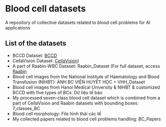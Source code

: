 # Blood cell datasets
A repository of collective datasets related to blood cell problems for AI applications 

## List of the datasets
- BCCD Dataset: [BCCD](https://github.com/Shenggan/BCCD_Dataset)
- CellaVision Dataset: [CellaVision](https://www.sciencedirect.com/science/article/pii/S2352340920303681))
- A part of Raabin-WBC Dataset: Raabin_Dataset (For full dataset, access [Raabin](https://raabindata.com/)
- Blood cell images from the National Institute of Haematology and Blood Transfusion (NIHBT): ẢNH BC VIỆN HUYẾT HỌC + VHH_Dataset
- Blood cell images from Hanoi Medical University & NIHBT & customized BCCD with five types of BCs: Dữ liệu tế bào
- My processed seven-class blood cell dataset which is combined from a part of CellaVision and Raabin datasets with bounding boxes: 7_classes_BC
- Blood cell morphology: File hình thái các tế
- My collected papers related to blood cell problems handling: BC_Papers
